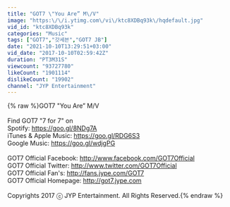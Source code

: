 ```yaml
---
title: "GOT7 \"You Are” M\/V"
image: "https:\/\/i.ytimg.com\/vi\/ktc8XDBq93k\/hqdefault.jpg"
vid_id: "ktc8XDBq93k"
categories: "Music"
tags: ["GOT7","갓세븐","GOT7 JB"]
date: "2021-10-10T13:29:51+03:00"
vid_date: "2017-10-10T02:59:42Z"
duration: "PT3M31S"
viewcount: "93727780"
likeCount: "1901114"
dislikeCount: "19902"
channel: "JYP Entertainment"
---
```

{% raw %}GOT7 &quot;You Are” M/V<br /><br />Find GOT7 &quot;7 for 7&quot; on<br />Spotify: <a rel="nofollow" target="blank" href="https://goo.gl/8NDg7A">https://goo.gl/8NDg7A</a> <br />iTunes &amp; Apple Music: <a rel="nofollow" target="blank" href="https://goo.gl/RDG6S3">https://goo.gl/RDG6S3</a><br />Google Music: <a rel="nofollow" target="blank" href="https://goo.gl/wdjgPG">https://goo.gl/wdjgPG</a> <br /><br />GOT7 Official Facebook: <a rel="nofollow" target="blank" href="http://www.facebook.com/GOT7Official">http://www.facebook.com/GOT7Official</a><br />GOT7 Official Twitter: <a rel="nofollow" target="blank" href="http://www.twitter.com/GOT7Official">http://www.twitter.com/GOT7Official</a><br />GOT7 Official Fan's: <a rel="nofollow" target="blank" href="http://fans.jype.com/GOT7">http://fans.jype.com/GOT7</a><br />GOT7 Official Homepage: <a rel="nofollow" target="blank" href="http://got7.jype.com">http://got7.jype.com</a><br /><br />Copyrights 2017 ⓒ JYP Entertainment. All Rights Reserved.{% endraw %}
